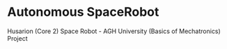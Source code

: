 # Autonomous SpaceRobot
Husarion (Core 2) Space Robot - AGH University (Basics of Mechatronics) Project
